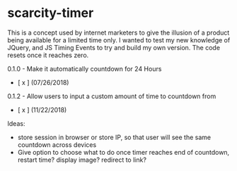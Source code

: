 # scarcity-timer
This is a concept used by internet marketers to give the illusion of a product being available for a limited time only. I wanted to test my new knowledge of JQuery, and JS Timing Events to try and build my own version. The code resets once it reaches zero.

0.1.0 - Make it automatically countdown for 24 Hours
- [ x ] (07/26/2018)

0.1.2 - Allow users to input a custom amount of time to countdown from
- [ x ] (11/22/2018)



Ideas:
- store session in browser or store IP, so that user will see the same countdown across devices
- Give option to choose what to do once timer reaches end of countdown, restart time? display image? redirect to link?
